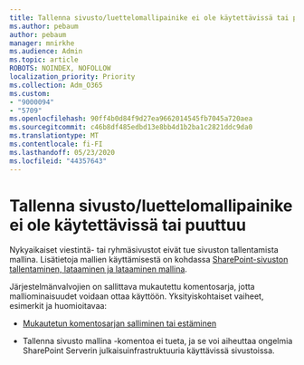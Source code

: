 ```yaml
---
title: Tallenna sivusto/luettelomallipainike ei ole käytettävissä tai puuttuu
ms.author: pebaum
author: pebaum
manager: mnirkhe
ms.audience: Admin
ms.topic: article
ROBOTS: NOINDEX, NOFOLLOW
localization_priority: Priority
ms.collection: Adm_O365
ms.custom:
- "9000094"
- "5709"
ms.openlocfilehash: 90ff4b0d84f9d27ea9662014545fb7045a720aea
ms.sourcegitcommit: c46b8df485edbd13e8bb4d1b2ba1c2821ddc9da0
ms.translationtype: MT
ms.contentlocale: fi-FI
ms.lasthandoff: 05/23/2020
ms.locfileid: "44357643"
---
```

# <a name="save-sitelist-template-button-not-available-or-missing"></a>Tallenna sivusto/luettelomallipainike ei ole käytettävissä tai puuttuu

Nykyaikaiset viestintä- tai ryhmäsivustot eivät tue sivuston tallentamista mallina. Lisätietoja mallien käyttämisestä on kohdassa [SharePoint-sivuston tallentaminen, lataaminen ja lataaminen mallina](https://docs.microsoft.com/sharepoint/dev/general-development/save-download-and-upload-a-sharepoint-site-as-a-template).

Järjestelmänvalvojien on sallittava mukautettu komentosarja, jotta malliominaisuudet voidaan ottaa käyttöön. Yksityiskohtaiset vaiheet, esimerkit ja huomioitavaa:

- [Mukautetun komentosarjan salliminen tai estäminen](https://docs.microsoft.com/sharepoint/allow-or-prevent-custom-script)

- Tallenna sivusto mallina -komentoa ei tueta, ja se voi aiheuttaa ongelmia SharePoint Serverin julkaisuinfrastruktuuria käyttävissä sivustoissa.



